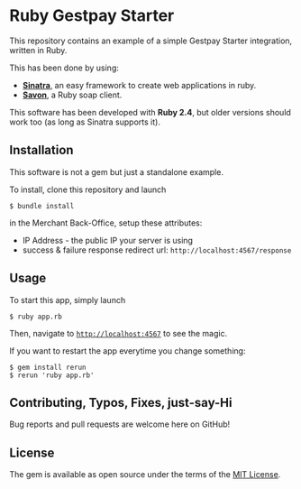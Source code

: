# Ruby Gestpay Starter

This repository contains an example of a simple Gestpay Starter integration, written in Ruby.

This has been done by using:
- [**Sinatra**](http://www.sinatrarb.com/), an easy framework to create web applications in ruby.
- [**Savon**](http://savonrb.com/), a Ruby soap client.

This software has been developed with **Ruby 2.4**, but older versions should work too (as long as Sinatra supports it).

## Installation

This software is not a gem but just a standalone example.

To install, clone this repository and launch

```console
$ bundle install
```

in the Merchant Back-Office, setup these attributes:
- IP Address - the public IP your server is using
- success & failure response redirect url: `http://localhost:4567/response`

## Usage

To start this app, simply launch

```console
$ ruby app.rb
```

Then, navigate to [`http://localhost:4567`](`http://localhost:4567`) to see the magic.

If you want to restart the app everytime you change something:

```console
$ gem install rerun
$ rerun 'ruby app.rb'
```


## Contributing, Typos, Fixes, just-say-Hi

Bug reports and pull requests are welcome here on GitHub!


## License

The gem is available as open source under the terms of the [MIT License](http://opensource.org/licenses/MIT).

